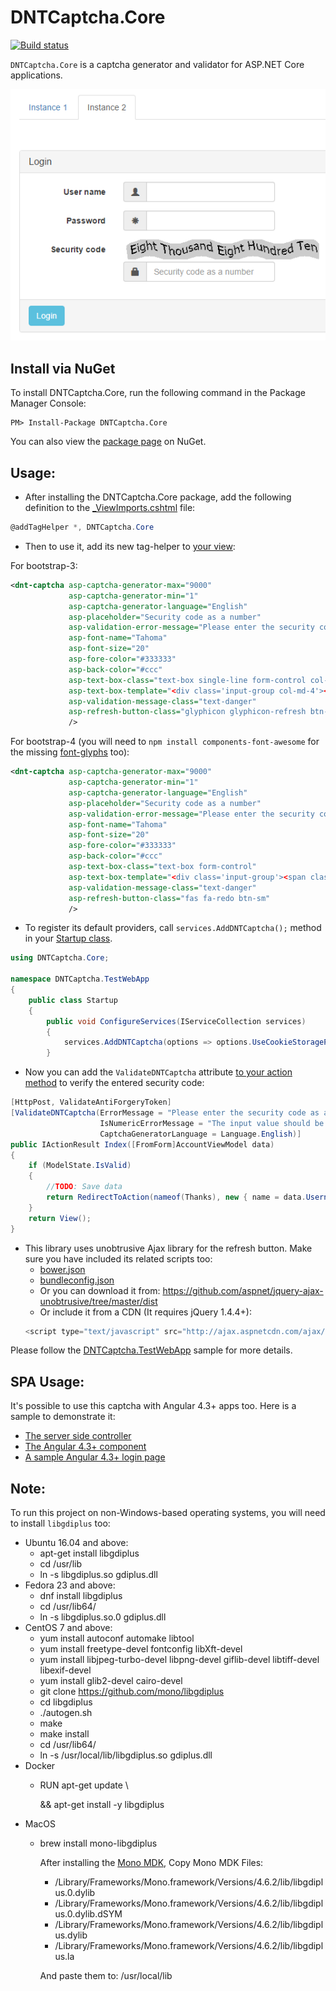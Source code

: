 DNTCaptcha.Core
=======
[![Build status](https://ci.appveyor.com/api/projects/status/bbf050rjk4nvmh7g?svg=true)](https://ci.appveyor.com/project/VahidN/dntcaptcha-core)

`DNTCaptcha.Core` is a captcha generator and validator for ASP.NET Core applications.

![dntcaptcha](/src/DNTCaptcha.TestWebApp/Content/dntcaptcha.png)


Install via NuGet
-----------------
To install DNTCaptcha.Core, run the following command in the Package Manager Console:

```
PM> Install-Package DNTCaptcha.Core
```

You can also view the [package page](http://www.nuget.org/packages/DNTCaptcha.Core/) on NuGet.



Usage:
-----------------
- After installing the DNTCaptcha.Core package, add the following definition to the [_ViewImports.cshtml](/src/DNTCaptcha.TestWebApp/Views/_ViewImports.cshtml) file:
```csharp
@addTagHelper *, DNTCaptcha.Core
```

- Then to use it, add its new tag-helper to [your view](/src/DNTCaptcha.TestWebApp/Views/Home/_LoginFormBody.cshtml):

For bootstrap-3:

```xml
<dnt-captcha asp-captcha-generator-max="9000"
             asp-captcha-generator-min="1"
             asp-captcha-generator-language="English"
             asp-placeholder="Security code as a number"
             asp-validation-error-message="Please enter the security code as a number."
             asp-font-name="Tahoma"
             asp-font-size="20"
             asp-fore-color="#333333"
             asp-back-color="#ccc"
             asp-text-box-class="text-box single-line form-control col-md-4"
             asp-text-box-template="<div class='input-group col-md-4'><span class='input-group-addon'><span class='glyphicon glyphicon-lock'></span></span>{0}</div>"
             asp-validation-message-class="text-danger"
             asp-refresh-button-class="glyphicon glyphicon-refresh btn-sm"
             />
```

For bootstrap-4 (you will need to `npm install components-font-awesome` for the missing [font-glyphs](https://fontawesome.com/?from=io) too):

```xml
<dnt-captcha asp-captcha-generator-max="9000"
             asp-captcha-generator-min="1"
             asp-captcha-generator-language="English"
             asp-placeholder="Security code as a number"
             asp-validation-error-message="Please enter the security code as a number."
             asp-font-name="Tahoma"
             asp-font-size="20"
             asp-fore-color="#333333"
             asp-back-color="#ccc"
             asp-text-box-class="text-box form-control"
             asp-text-box-template="<div class='input-group'><span class='input-group-prepend'><span class='input-group-text'><i class='fas fa-lock'></i></span></span>{0}</div>"
             asp-validation-message-class="text-danger"
             asp-refresh-button-class="fas fa-redo btn-sm"
             />
```

- To register its default providers, call `services.AddDNTCaptcha();` method in your [Startup class](/src/DNTCaptcha.TestWebApp/Startup.cs).
```csharp
using DNTCaptcha.Core;

namespace DNTCaptcha.TestWebApp
{
    public class Startup
    {
        public void ConfigureServices(IServiceCollection services)
        {
            services.AddDNTCaptcha(options => options.UseCookieStorageProvider());
        }
```

- Now you can add the `ValidateDNTCaptcha` attribute [to your action method](/src/DNTCaptcha.TestWebApp/Controllers/HomeController.cs) to verify the entered security code:
```csharp
[HttpPost, ValidateAntiForgeryToken]
[ValidateDNTCaptcha(ErrorMessage = "Please enter the security code as a number.",
                    IsNumericErrorMessage = "The input value should be a number.",
                    CaptchaGeneratorLanguage = Language.English)]
public IActionResult Index([FromForm]AccountViewModel data)
{
    if (ModelState.IsValid)
    {
        //TODO: Save data
        return RedirectToAction(nameof(Thanks), new { name = data.Username });
    }
    return View();
}
```

- This library uses unobtrusive Ajax library for the refresh button. Make sure you have included its related scripts too:
  *  [bower.json](https://github.com/VahidN/DNTCaptcha.Core/blob/master/src/DNTCaptcha.TestWebApp/bower.json#L9)
  *  [bundleconfig.json](https://github.com/VahidN/DNTCaptcha.Core/blob/master/src/DNTCaptcha.TestWebApp/bundleconfig.json#L15)
  *  Or you can download it from: https://github.com/aspnet/jquery-ajax-unobtrusive/tree/master/dist
  *  Or include it from a CDN (It requires jQuery 1.4.4+):
  ```javascript
  <script type="text/javascript" src="http://ajax.aspnetcdn.com/ajax/mvc/3.0/jquery.unobtrusive-ajax.min.js"></script>
  ```

Please follow the [DNTCaptcha.TestWebApp](/src/DNTCaptcha.TestWebApp) sample for more details.



SPA Usage:
----------

It's possible to use this captcha with Angular 4.3+ apps too. Here is a sample to demonstrate it:
- [The server side controller](/src/DNTCaptcha.TestWebApp/Controllers/NgxController.cs)
- [The Angular 4.3+ component](/src/DNTCaptcha.AngularClient/src/app/dnt-captcha)
- [A sample Angular 4.3+ login page](/src/DNTCaptcha.AngularClient/src/app/users-login)



Note:
-----------------
To run this project on non-Windows-based operating systems, you will need to install `libgdiplus` too:
- Ubuntu 16.04 and above:
	- apt-get install libgdiplus
	- cd /usr/lib
	- ln -s libgdiplus.so gdiplus.dll
- Fedora 23 and above:
	- dnf install libgdiplus
	- cd /usr/lib64/
	- ln -s libgdiplus.so.0 gdiplus.dll
- CentOS 7 and above:
	- yum install autoconf automake libtool
	- yum install freetype-devel fontconfig libXft-devel
	- yum install libjpeg-turbo-devel libpng-devel giflib-devel libtiff-devel libexif-devel
	- yum install glib2-devel cairo-devel
	- git clone https://github.com/mono/libgdiplus
	- cd libgdiplus
	- ./autogen.sh
	- make
	- make install
	- cd /usr/lib64/
	- ln -s /usr/local/lib/libgdiplus.so gdiplus.dll
- Docker
	- RUN apt-get update \\

      && apt-get install -y libgdiplus
- MacOS
	- brew install mono-libgdiplus

      After installing the [Mono MDK](http://www.mono-project.com/download/#download-mac), Copy Mono MDK Files:
	   - /Library/Frameworks/Mono.framework/Versions/4.6.2/lib/libgdiplus.0.dylib
	   - /Library/Frameworks/Mono.framework/Versions/4.6.2/lib/libgdiplus.0.dylib.dSYM
	   - /Library/Frameworks/Mono.framework/Versions/4.6.2/lib/libgdiplus.dylib
	   - /Library/Frameworks/Mono.framework/Versions/4.6.2/lib/libgdiplus.la

      And paste them to: /usr/local/lib
